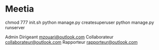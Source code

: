 # Meetia

chmod 777 init.sh
python manage.py createsuperuser
python manage.py runserver

Admin Dirigeant
mzouari@outlook.com
Collaborateur
collaborateur@outlook.com
Rapporteur
rapporteur@outlook.com